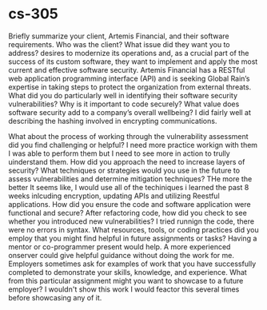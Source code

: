# cs-305
Briefly summarize your client, Artemis Financial, and their software requirements. Who was the client? What issue did they want you to address?
desires to modernize its operations and, as a crucial part of the success of its custom software, they want to implement and apply the most current and effective software security. Artemis Financial has a RESTful web application programming interface (API) and is seeking Global Rain’s expertise in taking steps to protect the organization from external threats.
What did you do particularly well in identifying their software security vulnerabilities? Why is it important to code securely? What value does software security add to a company’s overall wellbeing?
I did fairly well at describing the hashing involved in encrypting communications.

What about the process of working through the vulnerability assessment did you find challenging or helpful? I need more practice workign with them I was able to perform them but I need to see more in action to trully uinderstand them. 
How did you approach the need to increase layers of security? What techniques or strategies would you use in the future to assess vulnerabilities and determine mitigation techniques?
THe more the better It seems like, I would use all of the techiniques i learned the past 8 weeks inlcuding encryption, updating APIs and utilizing Reestful applications. 
How did you ensure the code and software application were functional and secure? After refactoring code, how did you check to see whether you introduced new vulnerabilities? I tried runnign the code, there were no errors in syntax.
What resources, tools, or coding practices did you employ that you might find helpful in future assignments or tasks? Having a mentor or co-programmer present would help. A more experienced onserver could give helpful guidance without doing the work for me. 
Employers sometimes ask for examples of work that you have successfully completed to demonstrate your skills, knowledge, and experience. What from this particular assignment might you want to showcase to a future employer?
I wouldn't show this work I would feactor this several times before showcasing any of it.

